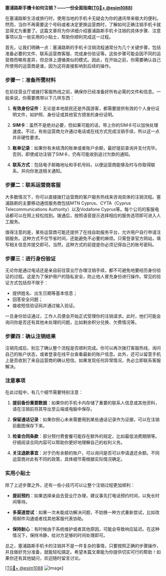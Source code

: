 **塞浦路斯手機卡如何注销？——一份全面指南[[TG💪+ @esim1088](https://t.me/s/esim1088)]**

在塞浦路斯生活或旅行时，使用当地的手机卡无疑会为你的通讯带来极大的便利。然而，当你不再需要这个号码或者决定更换运营商时，了解如何正确注销手机卡就显得尤为重要了。这篇文章将为你详细介绍塞浦路斯手机卡注销的具体步骤、注意事项以及一些实用的小贴士，帮助你顺利完成这一过程。

首先，让我们明确一点：塞浦路斯的手机卡注销流程通常分为几个关键步骤，包括准备必要的文件、联系运营商客服、完成身份验证等。这些步骤可能会因不同的运营商而略有差异，但总体上遵循类似的模式。因此，在开始之前，你需要确认自己所使用的运营商是谁，因为这将直接影响到后续的操作。

### 步骤一：准备所需材料

在前往营业厅或拨打客服热线之前，确保你已经准备好所有必需的文件和信息。一般来说，你需要携带以下几样东西：

1. **有效身份证件**：无论是本地居民还是外国游客，都需要提供有效的个人身份证明文件，如护照、身份证或其他官方颁发的身份证明。
   
2. **SIM卡**：虽然不是绝对必要，但如果可能的话，带上你的SIM卡可以加快处理速度。不过，有些运营商允许通过电话或在线方式完成注销手续，所以这一点并非硬性要求。

3. **账单记录**：如果你有未结清的账单或者账户余额，最好提前查询并支付完毕。否则，即使成功注销了SIM卡，仍有可能收到追讨欠款的通知。

4. **联系方式**：包括电子邮箱地址和手机号码，以便运营商能够及时与你取得联系，并向你发送相关通知。

### 步骤二：联系运营商客服

大多数情况下，你可以直接拨打运营商的客户服务热线来咨询具体的注销流程。塞浦路斯的主要移动通信服务商包括MTN Cyprus、CYTA（Cyprus Telecommunications Authority）以及Vodafone Cyprus等。每个公司的客服电话都可以在网上轻松找到。拨通后，按照语音提示选择相应的服务选项即可进入人工服务。

值得注意的是，某些运营商可能还提供了在线自助服务平台，允许用户自行申请注销服务。这种方式不仅节省时间，还能避免不必要的麻烦。只需登录官方网站，填写相关信息并提交即可。当然，这种方式的前提是你必须记得自己的账号密码。

### 步骤三：进行身份验证

无论你是通过电话还是亲自前往营业厅办理注销手续，都不可避免地要经历身份验证的过程。这是为了保护用户的隐私安全，防止他人冒充身份进行操作。常见的验证方式包括但不限于：

- 提供姓名、出生日期等基本信息；
- 回答安全问题；
- 接收短信验证码并通过输入验证。

一旦身份验证通过，工作人员便会开始正式受理你的注销请求。此时，他们可能会询问你是否还有其他未处理的问题，比如剩余积分兑换、欠费情况等。

### 步骤四：确认注销结果

注销完成后，别忘了确认整个流程是否顺利完成。你可以再次拨打客服热线，询问自己的账户状态，或者登录在线平台查看最新的账户信息。此外，还可以留意手机上是否收到了来自运营商的确认短信。如果发现任何异常情况，务必立即联系客服解决。

### 注意事项

在此过程中，有几个细节需要特别注意：

1. **提前备份重要数据**：如果你的手机卡内存储了重要的联系人信息或其他资料，请在注销前将其导出至云端或电脑中保存。

2. **保留通话记录**：如果你担心未来需要用到某些通话记录作为证据，可以在注销前截图保存下来。

3. **检查合同条款**：部分预付费套餐可能存在额外的规定，比如最低消费期限等。仔细阅读合同内容可以帮助你更好地理解自己的权利义务。

4. **关注退款事宜**：对于仍有余额的账户，可以询问是否可以申请退还余额。不同运营商对此有不同的政策，具体细节需根据实际情况确定。

### 实用小贴士

除了上述步骤之外，还有一些小技巧可以让整个注销过程更加顺利：

- **提前预约**：如果选择亲自去营业厅办理，建议事先打电话预约时间，以免长时间等待。
  
- **多渠道尝试**：如果一次未能成功解决问题，不妨换一种方式重新尝试，比如改用邮件沟通或者找其他客服代表协助。

- **保持耐心**：有时候由于系统维护或者其他原因，可能会导致响应延迟。在这种情况下，保持冷静，给对方足够的时间处理即可。

总之，塞浦路斯手机卡的注销并不是一件复杂的事情，只要按照正确的步骤操作，并且做好充分准备，就能轻松搞定。希望本篇文章能为你提供切实可行的帮助！如果你还有其他疑问，欢迎随时留言讨论。

[[TG💪+ @esim1088](https://t.me/s/esim1088) ![Image](https://i.postimg.cc/4NQfJmqS/Snipaste-2025-05-13-00-14-12.png)]